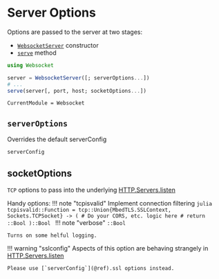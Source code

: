 # Server Options

Options are passed to the server at two stages:
- [`WebsocketServer`](@ref) constructor
- [`serve`](@ref) method
```julia
using Websocket

server = WebsocketServer([; serverOptions...])
# ...
serve(server[, port, host; socketOptions...])
```
```@meta
CurrentModule = Websocket
```
## `serverOptions`
Overrides the default serverConfig
```@docs
serverConfig
```

## socketOptions
`TCP` options to pass into the underlying [HTTP.Servers.listen](https://juliaweb.github.io/HTTP.jl/stable/public_interface/#Server-/-Handlers-1)

Handy options:
!!! note "tcpisvalid"
    Implement connection filtering 
    ```julia
        tcpisvalid::Function = tcp::Union{MbedTLS.SSLContext, Sockets.TCPSocket} -> (
            # Do your CORS, etc. logic here
            # return ::Bool
        )::Bool
    ```
!!! note "verbose"
    `::Bool`

    Turns on some helful logging.

!!! warning "sslconfig"
    Aspects of this option are behaving strangely in [HTTP.Servers.listen](https://juliaweb.github.io/HTTP.jl/stable/public_interface/#Server-/-Handlers-1)

    Please use [`serverConfig`](@ref).ssl options instead.